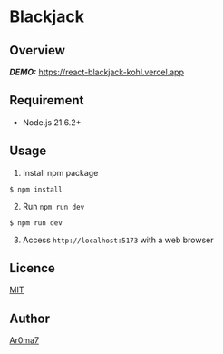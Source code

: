# Blackjack

## Overview

**_DEMO:_**
https://react-blackjack-kohl.vercel.app

## Requirement

- Node.js 21.6.2+

## Usage

1. Install npm package

```
$ npm install
```

2. Run `npm run dev`

```
$ npm run dev
```

3. Access `http://localhost:5173` with a web browser

## Licence

[MIT](./LICENSE)

## Author

[Ar0ma7](https://github.com/Ar0ma7)
